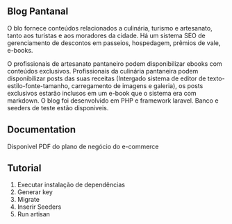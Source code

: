 
## Blog Pantanal 

O blo fornece conteúdos relacionados a culinária, turismo e artesanato, tanto aos turistas e aos
moradores da cidade. Há um sistema SEO de gerenciamento de descontos em passeios,
hospedagem, prêmios de vale, e-books.

O profissionais de artesanato pantaneiro podem disponibilizar ebooks
com conteúdos exclusivos. Profissionais da culinária pantaneira podem
disponibilizar posts das suas receitas (Intergado sistema de editor de texto-estilo-fonte-tamanho, carregamento de imagens e galeria), os posts exclusivos estarão inclusos em um e-book que o sistema era com markdown.
O blog foi desenvolvido em PHP e framework  laravel. Banco e seeders de teste estão disponiveis. 

## Documentation
Disponivel PDF do plano de negócio do e-commerce

## Tutorial
1. Executar instalação de dependências
2. Generar key
3. Migrate
4. Inserir Seeders
5. Run artisan

